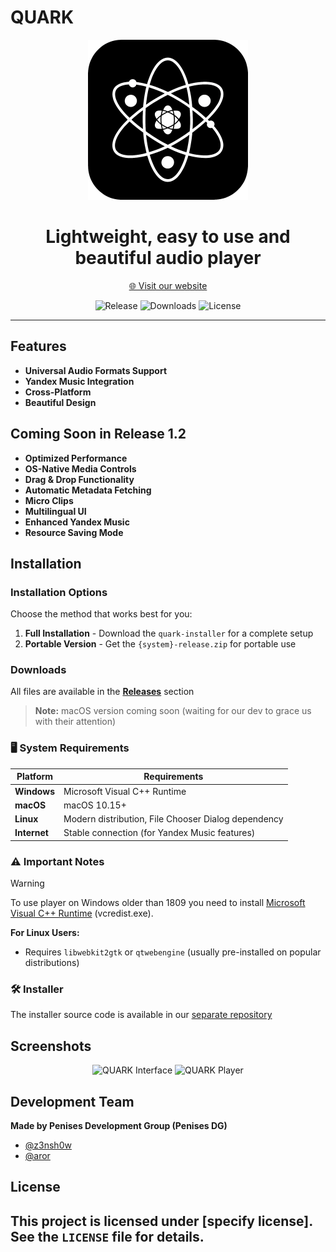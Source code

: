 # QUARK

<p align="center">
  <img width="256" height="256" src="https://raw.githubusercontent.com/z3nsh0w/QUARK/refs/heads/main/assets/icon512.png" alt="QUARK Logo">
</p>

<h1 align="center">
  <strong>Lightweight, easy to use and beautiful audio player</strong>
</h1>

<p align="center">
  <a href="https://quarkaudio.github.io/">🌐 Visit our website</a>
</p>

<div align="center">

![Release](https://img.shields.io/github/v/release/z3nsh0w/QUARK?style=flat-square)
![Downloads](https://img.shields.io/github/downloads/z3nsh0w/QUARK/total?style=flat-square)
![License](https://img.shields.io/github/license/z3nsh0w/QUARK?style=flat-square)

</div>

---

## Features

- **Universal Audio Formats Support**
- **Yandex Music Integration**
- **Cross-Platform**
- **Beautiful Design**

## Coming Soon in Release 1.2

- **Optimized Performance**
- **OS-Native Media Controls**
- **Drag & Drop Functionality**
- **Automatic Metadata Fetching**
- **Micro Clips**
- **Multilingual UI**
- **Enhanced Yandex Music**
- **Resource Saving Mode**

## Installation

### Installation Options

Choose the method that works best for you:

1. **Full Installation** - Download the `quark-installer` for a complete setup
2. **Portable Version** - Get the `{system}-release.zip` for portable use

### Downloads

All files are available in the [**Releases**](https://github.com/z3nsh0w/QUARK/releases) section

> **Note:** macOS version coming soon (waiting for our dev to grace us with their attention)

### 🖥 System Requirements

| Platform | Requirements |
|----------|-------------|
| **Windows** | Microsoft Visual C++ Runtime |
| **macOS** | macOS 10.15+ |
| **Linux** | Modern distribution, File Chooser Dialog dependency |
| **Internet** | Stable connection (for Yandex Music features) |

### ⚠ Important Notes

 > [!WARNING]
 > To use player on Windows older than 1809 you need to install [Microsoft Visual C++ Runtime](https://aka.ms/vs/17/release/vc_redist.x64.exe) (vcredist.exe). 

**For Linux Users:**
- Requires `libwebkit2gtk` or `qtwebengine` (usually pre-installed on popular distributions)

### 🛠 Installer

The installer source code is available in our [separate repository](https://github.com/z3nsh0w/quark-installer/)

## Screenshots

<p align="center">
  <img src="appphoto.png" alt="QUARK Interface" width="45%">
  <img src="appphoto1.png" alt="QUARK Player" width="45%">
</p>

## Development Team

**Made by Penises Development Group (Penises DG)**
- [@z3nsh0w](https://github.com/z3nsh0w)
- [@aror](https://github.com/Aror1)

## License

This project is licensed under [specify license]. See the `LICENSE` file for details.
---
